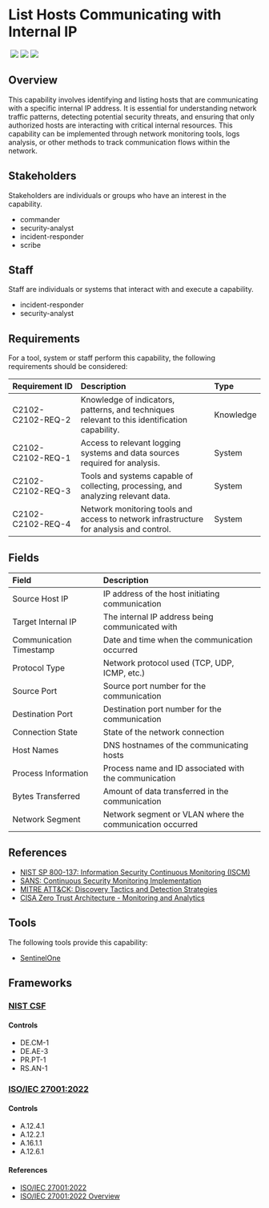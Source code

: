 # List Hosts Communicating with Internal IP
&nbsp;![](https://img.shields.io/badge/ID-C2102-blue)&nbsp;![](https://img.shields.io/badge/Phase-Identification_%28P0002%29-blue)&nbsp;![](https://img.shields.io/badge/Category-Network-blue)
## Overview
This capability involves identifying and listing hosts that are communicating with a specific internal IP address. It is essential for understanding network traffic patterns, detecting potential security threats, and ensuring that only authorized hosts are interacting with critical internal resources. This capability can be implemented through network monitoring tools, logs analysis, or other methods to track communication flows within the network.

## Stakeholders
Stakeholders are individuals or groups who have an interest in the capability.

- commander
- security-analyst
- incident-responder
- scribe

## Staff
Staff are individuals or systems that interact with and execute a capability.

- incident-responder
- security-analyst

## Requirements
For a tool, system or staff perform this capability, the following requirements should be considered:

| Requirement ID | Description | Type |
| :--- | :--- | :--- |
| C2102-C2102-REQ-2 | Knowledge of indicators, patterns, and techniques relevant to this identification capability. | Knowledge|
| C2102-C2102-REQ-1 | Access to relevant logging systems and data sources required for analysis. | System|
| C2102-C2102-REQ-3 | Tools and systems capable of collecting, processing, and analyzing relevant data. | System|
| C2102-C2102-REQ-4 | Network monitoring tools and access to network infrastructure for analysis and control. | System|

## Fields
| Field | Description |
| :--- | :--- |
| Source Host IP | IP address of the host initiating communication |
| Target Internal IP | The internal IP address being communicated with |
| Communication Timestamp | Date and time when the communication occurred |
| Protocol Type | Network protocol used (TCP, UDP, ICMP, etc.) |
| Source Port | Source port number for the communication |
| Destination Port | Destination port number for the communication |
| Connection State | State of the network connection |
| Host Names | DNS hostnames of the communicating hosts |
| Process Information | Process name and ID associated with the communication |
| Bytes Transferred | Amount of data transferred in the communication |
| Network Segment | Network segment or VLAN where the communication occurred |

## References

- [NIST SP 800-137: Information Security Continuous Monitoring (ISCM)](https://csrc.nist.gov/publications/detail/sp/800-137/final)
- [SANS: Continuous Security Monitoring Implementation](https://www.sans.org/white-papers/36022/)
- [MITRE ATT&CK: Discovery Tactics and Detection Strategies](https://attack.mitre.org/tactics/TA0007/)
- [CISA Zero Trust Architecture - Monitoring and Analytics](https://www.cisa.gov/sites/default/files/publications/CISA_Insights_Implementing_a_Zero_Trust_Architecture.pdf)
## Tools
The following tools provide this capability:

- [SentinelOne](../tool/sentinelone/C2102.md)

## Frameworks
### [NIST CSF](../frameworks/F0003.md)

#### Controls

- DE.CM-1 
- DE.AE-3 
- PR.PT-1 
- RS.AN-1 

### [ISO/IEC 27001:2022](../frameworks/F0002.md)

#### Controls

- A.12.4.1 
- A.12.2.1 
- A.16.1.1 
- A.12.6.1 

#### References

- [ISO/IEC 27001:2022](https://www.iso.org/standard/82875.html)
- [ISO/IEC 27001:2022 Overview](https://www.iso.org/isoiec-27001-information-security.html)